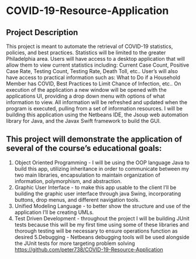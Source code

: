 # COVID-19-Resource-Application

## **Project Description**


This project is meant to automate the retrieval of COVID-19 statistics, policies, and best practices. Statistics will be limited to the greater Philadelphia area. Users will have access to a desktop application that will allow them to view current statistics including: Current Case Count, Positive Case Rate, Testing Count, Testing Rate, Death Toll, etc.. User’s will also have access to practical information such as: What to Do if a Household Member has COVID, Best Practices to Limit Chance of Infection, etc.. On execution of the application a new window will be opened with the applications UI, providing a drop down menu with options of what information to view. All information will be refreshed and updated when the program is executed, pulling from a set of information resources. I will be building this application using the Netbeans IDE, the Jsoup web automation library for Java, and the Javax Swift framework to build the GUI.



## This project will demonstrate the application of several of the course’s educational goals:

1. Object Oriented Programming - I will be using the OOP language Java to build this app, utilizing inheritance in order to communicate between my two main libraries, encapsulation to maintain organization of information, polymorphism, and abstraction.
2. Graphic User Interface - to make this app usable to the client I’ll be building the graphic user interface through java Swing, incorporating buttons, drop menus, and different navigation tools.
3. Unified Modeling Language - to better show the structure and use of the application I’ll be creating UMLs.
4. Test Driven Development  - throughout the project I will be building JUnit tests because this will be my first time using some of these libraries and thorough testing will be necessary to ensure operations function as desired
5.Debugging - Netbeans debugging tools will be used alongside the JUnit tests for more targeting problem solving
https://github.com/peter738/COVID-19-Resource-Application
